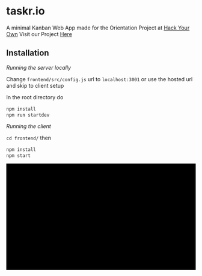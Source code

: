 # taskr.io
A minimal Kanban Web App made for the Orientation Project at [Hack Your Own](http://www.hackyourown.org/)
Visit our Project [Here](https://kanbantry.000webhostapp.com/)

## Installation
*Running the server locally*

Change `frontend/src/config.js` url to `localhost:3001` or use the hosted url and skip to client setup

In the root directory do 
```
npm install 
npm run startdev
```
*Running the client*

`cd frontend/`  then
```
npm install 
npm start
```
<img src="demo.gif"/>
